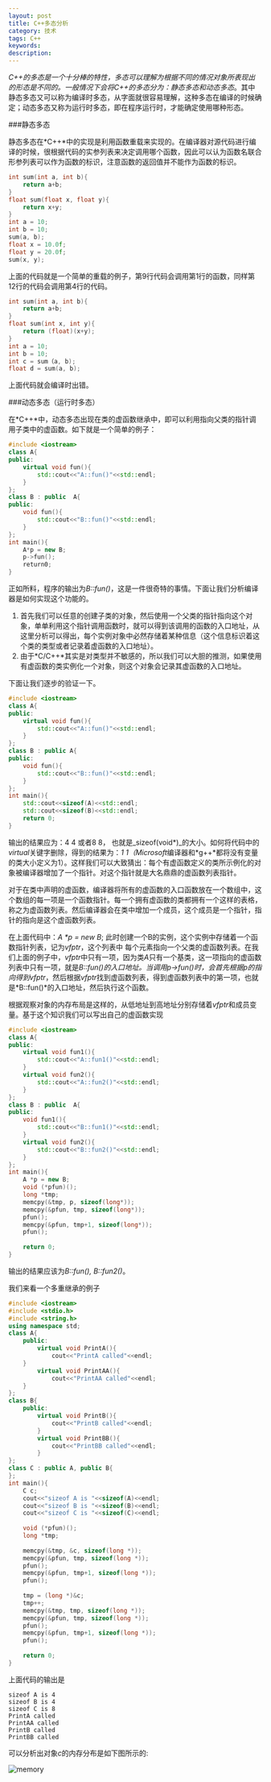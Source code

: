 ```yaml
---
layout: post
title: C++多态分析
category: 技术
tags: C++
keywords: 
description: 
---
```


*C++*的多态是一个十分棒的特性，多态可以理解为根据不同的情况对象所表现出的形态是不同的。一般情况下会将*C++*的多态分为：*静态多态*和*动态多态*。其中静态多态又可以称为编译时多态，从字面就很容易理解，这种多态在编译的时候确定；动态多态又称为运行时多态，即在程序运行时，才能确定使用哪种形态。

###静态多态

静态多态在*C++*中的实现是利用函数重载来实现的。在编译器对源代码进行编译的时候，很根据代码的实参列表来决定调用哪个函数，因此可以认为函数名联合形参列表可以作为函数的标识，注意函数的返回值并不能作为函数的标识。

``` C++
int sum(int a, int b){
    return a+b;
}
float sum(float x, float y){
    return x+y;
}
int a = 10;
int b = 10;
sum(a, b);
float x = 10.0f;
float y = 20.0f;
sum(x, y);
```
上面的代码就是一个简单的重载的例子，第9行代码会调用第1行的函数，同样第12行的代码会调用第4行的代码。

``` C++
int sum(int a, int b){
    return a+b;
}
float sum(int x, int y){
    return (float)(x+y);
}
int a = 10;
int b = 10;
int c = sum（a, b);
float d = sum(a, b);
```

上面代码就会编译时出错。

###动态多态（运行时多态）

在*C++*中，动态多态出现在类的虚函数继承中，即可以利用指向父类的指针调用子类中的虚函数。如下就是一个简单的例子：

``` C++
#include <iostream>
class A{
public:
    virtual void fun(){
        std::cout<<"A::fun()"<<std::endl;
    }
};
class B : public  A{
public:
    void fun(){
        std::cout<<"B::fun()"<<std::endl;
    }
};
int main(){
    A*p = new B;
    p->fun();
    return0;
}
```

正如所料，程序的输出为*B::fun()*，这是一件很奇特的事情。下面让我们分析编译器是如何实现这个功能的。

1. 首先我们可以任意的创建子类的对象，然后使用一个父类的指针指向这个对象，单单利用这个指针调用函数时，就可以得到该调用的函数的入口地址，从这里分析可以得出，每个实例对象中必然存储着某种信息（这个信息标识着这个类的类型或者记录着虚函数的入口地址）。
2. 由于*C/C++*其实是对类型并不敏感的，所以我们可以大胆的推测，如果使用有虚函数的类实例化一个对象，则这个对象会记录其虚函数的入口地址。

下面让我们逐步的验证一下。

``` C++
#include <iostream>
class A{
public:
    virtual void fun(){
        std::cout<<"A::fun()"<<std::endl;
    }
};
class B : public A{
public:
    void fun(){
        std::cout<<"B::fun()"<<std::endl;
    }
};
int main(){
    std::cout<<sizeof(A)<<std::endl;    
    std::cout<<sizeof(B)<<std::endl;
    return 0;
}
```

输出的结果应为：4 4 或者8 8， 也就是_sizeof(void\*)_的大小。如何将代码中的*virtual*关键字删除，得到的结果为：*1 1（Microsoft*编译器和*g++*都将没有变量的类大小定义为1）。这样我们可以大致猜出：每个有虚函数定义的类所示例化的对象被编译器增加了一个指针。对这个指针就是大名鼎鼎的虚函数列表指针。

对于在类中声明的虚函数，编译器将所有的虚函数的入口函数放在一个数组中，这个数组的每一项是一个函数指针。每一个拥有虚函数的类都拥有一个这样的表格，称之为虚函数列表。然后编译器会在类中增加一个成员，这个成员是一个指针，指针的指向是这个虚函数列表。

在上面代码中：_A *p = new B_; 此时创建一个B的实例，这个实例中存储着一个函数指针列表，记为*vfptr*，这个列表中 每个元素指向一个父类的虚函数列表。在我们上面的例子中，*vfptr*中只有一项，因为类*A*只有一个基类，这一项指向的虚函数列表中只有一项，就是*B::fun()*的入口地址。当调用*p->fun()*时，会首先根据p的指向得到*vfptr*，然后根据*vfptr*找到虚函数列表，得到虚函数列表中的第一项，也就是*B::fun()*的入口地址，然后执行这个函数。

根据观察对象的内存布局是这样的，从低地址到高地址分别存储着*vfptr*和成员变量。基于这个知识我们可以写出自己的虚函数实现

``` C++
#include <iostream>
class A{
public:
    virtual void fun1(){
        std::cout<<"A::fun1()"<<std::endl;
    }
    virtual void fun2(){
        std::cout<<"A::fun2()"<<std::endl;
    }
};
class B : public  A{
public:
    void fun1(){
        std::cout<<"B::fun1()"<<std::endl;
    }
    virtual void fun2(){
        std::cout<<"B::fun2()"<<std::endl;
    }
};
int main(){
    A *p = new B;
    void (*pfun)();
    long *tmp;
    memcpy(&tmp, p, sizeof(long*));
    memcpy(&pfun, tmp, sizeof(long*));
    pfun();
    memcpy(&pfun, tmp+1, sizeof(long*));
    pfun();
                                                              
    return 0;
}
```

输出的结果应该为*B::fun(), B::fun2()*。

我们来看一个多重继承的例子

``` C++
#include <iostream>
#include <stdio.h>
#include <string.h>
using namespace std;
class A{
    public:
        virtual void PrintA(){
            cout<<"PrintA called"<<endl;
    }    
        virtual void PrintAA(){
            cout<<"PrintAA called"<<endl;
    }    
};
class B{
    public:
        virtual void PrintB(){
            cout<<"PrintB called"<<endl;
        }
        virtual void PrintBB(){
            cout<<"PrintBB called"<<endl;
        }
};
class C : public A, public B{
};
int main(){
    C c;
    cout<<"sizeof A is "<<sizeof(A)<<endl;
    cout<<"sizeof B is "<<sizeof(B)<<endl;
    cout<<"sizeof C is "<<sizeof(C)<<endl;
            
    void (*pfun)();
    long *tmp;
            
    memcpy(&tmp, &c, sizeof(long *));
    memcpy(&pfun, tmp, sizeof(long *));
    pfun();
    memcpy(&pfun, tmp+1, sizeof(long *));
    pfun();
            
    tmp = (long *)&c;
    tmp++;
    memcpy(&tmp, tmp, sizeof(long *));
    memcpy(&pfun, tmp, sizeof(long *));
    pfun();
    memcpy(&pfun, tmp+1, sizeof(long *));
    pfun();
              
    return 0;
}
```

上面代码的输出是

```
sizeof A is 4
sizeof B is 4
sizeof C is 8
PrintA called
PrintAA called
PrintB called
PrintBB called
```

可以分析出对象*c*的内存分布是如下图所示的:

![memory](/public/img/C++ploy/1.png)
